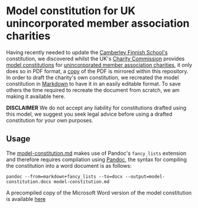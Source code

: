 # Model constitution for UK unincorporated member association charities 
Having recently needed to update the [Camberley Finnish School's](http://www.suomikoulu.org) constitution, we discovered whilst the UK's [Charity Commission](https://www.gov.uk/government/organisations/charity-commission) provides [model constitutions](https://www.gov.uk/government/publications/setting-up-a-charity-model-governing-documents) for [unincorporated member association charities](https://www.gov.uk/government/uploads/system/uploads/attachment_data/file/586359/GD3.pdf), it only does so in PDF format, a [copy](resources/docs/GD3.pdf) of the PDF is mirrored within this repository.
In order to draft the charity's own constitution, we recreated the model constitution in [Markdown](https://en.m.wikipedia.org/wiki/Markdown) to have it in an easily editable format. To save others the time required to recreate the document from scratch, we am making it available here.

**DISCLAIMER** We do not accept any liability for constitutions drafted using this model, we suggest you seek legal advice before using a drafted constitution for your own purposes.

## Usage
The [model-constitution.md](model-constitution.md) makes use of Pandoc's `fancy_lists` extension and therefore requires compilation using [Pandoc](https://pandoc.org), the syntax for compiling the constitution into a word document is as follows:

```pandoc --from=markdown+fancy_lists --to=docx --output=model-constitution.docx model-constitution.md```

A precompiled copy of the Microsoft Word version of the model constitution is available [here](model-constitution.docx)
